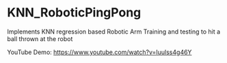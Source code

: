 # KNN_RoboticPingPong
Implements KNN regression based Robotic Arm Training and testing to hit a ball thrown at the robot

YouTube Demo: https://www.youtube.com/watch?v=Iuulss4g46Y

